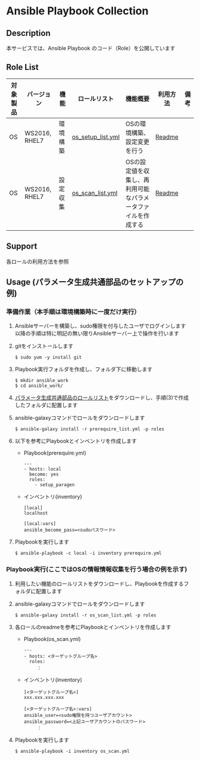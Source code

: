 # Ansible Playbook Collection
## Description

本サービスでは、Ansible Playbook のコード（Role）を公開しています  

## Role List

| 対象製品 | バージョン | 機能 | ロールリスト | 機能概要 | 利用方法 | 備考 |
|---- |---- |---- |---- |---- |---- |---- |
| OS  | WS2016, RHEL7 | 環境構築 | [os_setup_list.yml](https://exastro-suite.github.io/playbook-collection-docs/requirements/os_setup_list.yml) |OSの環境構築、設定変更を行う|[Readme](https://github.com/exastro-playbook-collection/RHEL/blob/master/README.md) | |
| OS  | WS2016, RHEL7 | 設定収集 | [os_scan_list.yml](https://exastro-suite.github.io/playbook-collection-docs/requirements/os_scan_list.yml) |OSの設定値を収集し、再利用可能なパラメータファイルを作成する|[Readme](https://github.com/exastro-playbook-collection/OS_extracting/blob/master/README.md) | |

## Support

各ロールの利用方法を参照  

## Usage (パラメータ生成共通部品のセットアップの例)

### 準備作業（本手順は環境構築時に一度だけ実行）

1. Ansibleサーバーを構築し、sudo権限を付与したユーザでログインします  
以降の手順は特に明記の無い限りAnsibleサーバー上で操作を行います  

2. gitをインストールします  
    ```
    $ sudo yum -y install git
    ```

3. Playbook実行フォルダを作成し、フォルダ下に移動します  
    ```
    $ mkdir ansible_work
    $ cd ansible_work/
    ```

4. [パラメータ生成共通部品のロールリスト](https://exastro-suite.github.io/playbook-collection-docs/requirements/prerequire_list.yml)をダウンロードし、手順(3)で作成したフォルダに配置します  

5. ansible-galaxyコマンドでロールをダウンロードします  
    ```
    $ ansible-galaxy install -r prerequire_list.yml -p roles
    ```

6. 以下を参考にPlaybookとインベントリを作成します  
    * Playbook(prerequire.yml)
        ```
        ---
        - hosts: local
          become: yes
          roles:
            - setup_paragen
        ```
    * インベントリ(inventory)
        ```
        [local]
        localhost

        [local:vars]
        ansible_become_pass=<sudoパスワード>
        ```

7. Playbookを実行します  
    ```
    $ ansible-playbook -c local -i inventory prerequire.yml
    ```

### Playbook実行(ここではOSの情報情報収集を行う場合の例を示す)

1. 利用したい機能のロールリストをダウンロードし、Playbookを作成するフォルダに配置します  

2. ansible-galaxyコマンドでロールをダウンロードします  
    ```
    $ ansible-galaxy install -r os_scan_list.yml -p roles
    ```

3. 各ロールのreadmeを参考にPlaybookとインベントリを作成します  
    * Playbook(os_scan.yml)
        ```
        ---
        - hosts: <ターゲットグループ名>
          roles:
        　　　：
        ```
    * インベントリ(inventory)
        ```
        [<ターゲットグループ名>]
        xxx.xxx.xxx.xxx

        [<ターゲットグループ名>:vars]
        ansible_user=<sudo権限を持つユーザアカウント>
        ansible_password=<上記ユーザアカウントのパスワード>
        　　　：
        ```

4. Playbookを実行します  
    ```
    $ ansible-playbook -i inventory os_scan.yml
    ```
